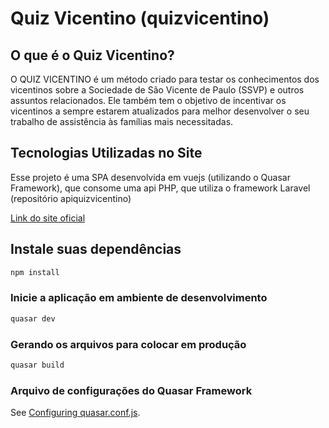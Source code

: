 # Quiz Vicentino (quizvicentino)

## O que é o Quiz Vicentino?

O QUIZ VICENTINO é um método criado para testar os conhecimentos dos vicentinos sobre a Sociedade de São Vicente de Paulo (SSVP) e outros assuntos relacionados. Ele também tem o objetivo de incentivar os vicentinos a sempre estarem atualizados para melhor desenvolver o seu trabalho de assistência às famílias mais necessitadas.


## Tecnologias Utilizadas no Site

Esse projeto é uma SPA desenvolvida em vuejs (utilizando o Quasar Framework), que consome uma api PHP, que utiliza o framework Laravel (repositório apiquizvicentino)

[Link do site oficial](https://www.quizvicentino.com.br)

## Instale suas dependências
```bash
npm install
```

### Inicie a aplicação em ambiente de desenvolvimento
```bash
quasar dev
```


### Gerando os arquivos para colocar em produção
```bash
quasar build
```

### Arquivo de configurações do Quasar Framework
See [Configuring quasar.conf.js](https://v2.quasar.dev/quasar-cli/quasar-conf-js).
